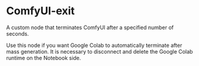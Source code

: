 # ComfyUI-exit

A custom node that terminates ComfyUI after a specified number of seconds.

Use this node if you want Google Colab to automatically terminate after mass generation.
It is necessary to disconnect and delete the Google Colab runtime on the Notebook side.


